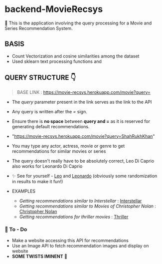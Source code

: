 # backend-MovieRecsys
:large_orange_diamond: This is the application involving the query processing for a Movie and Series Recommendation System.

## BASIS
- Count Vectorization and cosine similarities among the dataset 
- Used sklearn text processing functions and 
## **QUERY STRUCTURE** :point_down:
> BASE LINK : https://movie-recsys.herokuapp.com/movie?query=

  - The *query* parameter present in the link serves as the link to the API 
  - Any query is written after the *=* sign. 
  - Ensure there is **no space** between **query and =** as it is reserved for generating default recommendations.
  - "https://movie-recsys.herokuapp.com/movie?query=ShahRukhKhan"

- You may type any actor, actress, movie or genre to get recommendations for similar movies or series
- The query doesn't really have to be absolutely correct, Leo Di Caprio also works for Leonardo Di Caprio 
- :sparkles: See for yourself - [Leo](https://movie-recsys.herokuapp.com/movie?query=LeoDicaprio) and [Leonardo](https://movie-recsys.herokuapp.com/movie?query=LeonardodiCaprio) (obviously some randomization in results to make it fun!)
- EXAMPLES
  - *Getting recommendations similar to Interstellar* : [Interstellar](https://movie-recsys.herokuapp.com/movie?query=Interstellar)
  - *Getting recommendations similar to Movies of Christopher Nolan* : [Christopher Nolan](https://movie-recsys.herokuapp.com/movie?query=ChristopherNolan)
  - *Getting recommendations for thriller movies* : [Thriller](https://movie-recsys.herokuapp.com/movie?query=thriller)


### :construction: To - Do 
  - Make a website accessing this API for recommendations 
  - Use an Image API to fetch recommendation images and display on website
  - **SOME TWISTS IMINENT** :wave:

